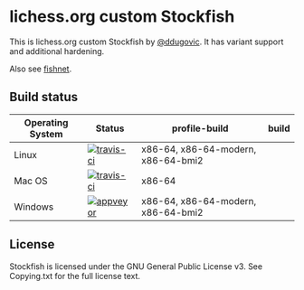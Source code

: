 lichess.org custom Stockfish
============================

This is lichess.org custom Stockfish by
[@ddugovic](https://github.com/ddugovic/Stockfish).
It has variant support and additional hardening.

Also see [fishnet](https://github.com/niklasf/fishnet).

Build status
------------

Operating System | Status | profile-build | build
--- | --- | --- | ---
Linux | [![travis-ci](https://travis-ci.org/niklasf/Stockfish.svg?branch=fishnet)](https://travis-ci.org/niklasf/Stockfish) | x86-64, x86-64-modern, x86-64-bmi2 |
Mac OS | [![travis-ci](https://travis-ci.org/niklasf/Stockfish.svg?branch=fishnet)](https://travis-ci.org/niklasf/Stockfish) | x86-64 |
Windows | [![appveyor](https://ci.appveyor.com/api/projects/status/ya04m2f5k830wl91/branch/fishnet?svg=true)](https://ci.appveyor.com/project/niklasf/stockfish) | x86-64, x86-64-modern, x86-64-bmi2 |

License
-------

Stockfish is licensed under the GNU General Public License v3. See Copying.txt
for the full license text.
